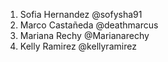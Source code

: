 1. Sofia Hernandez @sofysha91
2. Marco Castañeda @deathmarcus
3. Mariana Rechy @Marianarechy
4. Kelly Ramirez @kellyramirez


